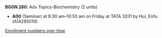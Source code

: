 **BGGN 280**: Adv Topics-Biochemistry (2 units)

- **A00** (Seminar) at 9:30 am–10:50 am on Friday at TATA 3201 by Hui, Enfu (A14295010)

[Enrollment numbers over time](./BGGN280.tsv)
